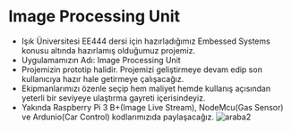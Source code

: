 # Image Processing Unit
- Işık Üniversitesi EE444 dersi için hazırladığımız Embessed Systems konusu altında hazırlamış olduğumuz projemiz.
- Uygulamamızın Adı: Image Processing Unit
- Projemizin prototip halidir. Projemizi geliştirmeye devam edip son kullanıcıya hazır hale getirmeye çalışacağız.
- Ekipmanlarımızı özenle seçip hem maliyet hemde kullanış açısından yeterli bir seviyeye ulaştırma gayreti içerisindeyiz.
- Yakında Raspberry Pi 3 B+(Image Live Stream), NodeMcu(Gas Sensor) ve Ardunio(Car Control) kodlarımızıda paylaşacağız.
![araba2](https://user-images.githubusercontent.com/43879036/57584681-ac170280-74e6-11e9-87d3-2fa728150766.jpg)
